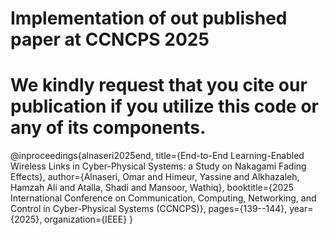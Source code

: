 # Implementation of out published paper at CCNCPS 2025 
# We kindly request that you cite our publication if you utilize this code or any of its components.
@inproceedings{alnaseri2025end,
  title={End-to-End Learning-Enabled Wireless Links in Cyber-Physical Systems: a Study on Nakagami Fading Effects},
  author={Alnaseri, Omar and Himeur, Yassine and Alkhazaleh, Hamzah Ali and Atalla, Shadi and Mansoor, Wathiq},
  booktitle={2025 International Conference on Communication, Computing, Networking, and Control in Cyber-Physical Systems (CCNCPS)},
  pages={139--144},
  year={2025},
  organization={IEEE}
}
